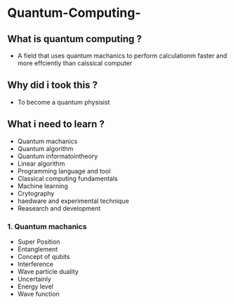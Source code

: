 # Quantum-Computing-

## What is quantum computing ?
* A field that uses quantum machanics to perform calculationm faster and more effciently than calssical computer

 ## Why did i took this ?
* To become a quantum physisist

## What i need to learn ?
* Quantum machanics
* Quantum algorithm
* Quantum informatointheory
* Linear algorithm
* Programming language and tool
* Classical computing fundamentals
* Machine learning
* Crytography
* haedware and experimental technique
* Reasearch and development 

### 1. Quantum machanics 
* Super Position
* Entanglement
* Concept of qubits 
* Interference
* Wave particle duality
* Uncertainly
* Energy level
* Wave function 
  
